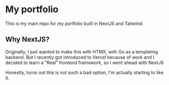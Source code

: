 # My portfolio

This is my main repo for my portfolio built in NextJS and Tailwind.

## Why NextJS?

Originally, I just wanted to make this with HTMX, with Go as a templating backend. But I recently got introduced to Vercel because of work and I decided to learn a "Real" frontend framework, so I went ahead with NextJS

Honestly, turns out this is not such a bad option, I'm actually starting to like it.
